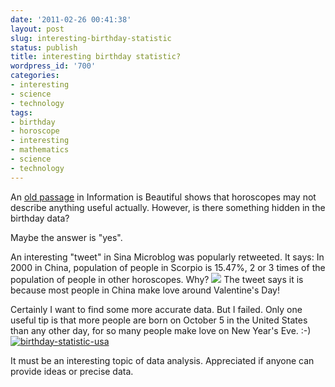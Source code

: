 ```yaml
---
date: '2011-02-26 00:41:38'
layout: post
slug: interesting-birthday-statistic
status: publish
title: interesting birthday statistic?
wordpress_id: '700'
categories:
- interesting
- science
- technology
tags:
- birthday
- horoscope
- interesting
- mathematics
- science
- technology
---
```


An [old passage](http://www.informationisbeautiful.net/2011/horoscoped/) in Information is Beautiful shows that horoscopes may not describe anything useful actually.
However, is there something hidden in the birthday data?

Maybe the answer is "yes".

An interesting "tweet" in Sina Microblog was popularly retweeted. It says: In 2000 in China, population of people in Scorpio is 15.47%, 2 or 3 times of the population of people in other horoscopes.
Why? 
[![](http://storage.live.com/items/EC6B0834F33461C1!141?filename=birthday-statistic-cn.jpg)](http://t.sina.com.cn/1735618041/5en0TIxe1l7)
The tweet says it is because most people in China make love around Valentine's Day!

Certainly I want to find some more accurate data. But I failed.
Only one useful tip is that more people are born on October 5 in the United States than any other day, for so many people make love on New Year's Eve. :-) 
[![birthday-statistic-usa](http://storage.live.com/items/EC6B0834F33461C1!140?filename=birthday-statistic-usa.png)](http://www.rexanne.com/bday-info.html)

It must be an interesting topic of data analysis. Appreciated if anyone can provide ideas or precise data.
